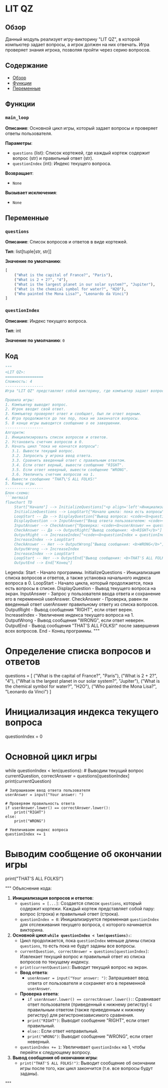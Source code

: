 # LIT QZ

## Обзор

Данный модуль реализует игру-викторину "LIT QZ", в которой компьютер задает вопросы, а игрок должен на них отвечать. Игра проверяет знания игрока, позволяя пройти через серию вопросов.

## Содержание

- [Обзор](#обзор)
- [Функции](#функции)
- [Переменные](#переменные)

## Функции

### `main_loop`

**Описание**: Основной цикл игры, который задает вопросы и проверяет ответы пользователя.

**Параметры**:
- `questions` (list): Список кортежей, где каждый кортеж содержит вопрос (str) и правильный ответ (str).
- `questionIndex` (int): Индекс текущего вопроса.

**Возвращает**:
- `None`

**Вызывает исключения**:
- `None`

## Переменные

### `questions`

**Описание**: Список вопросов и ответов в виде кортежей.

**Тип**: list[tuple[str, str]]

**Значение по умолчанию**:
```python
[
    ("What is the capital of France?", "Paris"),
    ("What is 2 + 2?", "4"),
    ("What is the largest planet in our solar system?", "Jupiter"),
    ("What is the chemical symbol for water?", "H2O"),
    ("Who painted the Mona Lisa?", "Leonardo da Vinci")
]
```

### `questionIndex`

**Описание**: Индекс текущего вопроса.

**Тип**: int

**Значение по умолчанию**: `0`

## Код
```python
"""
<LIT QZ>:
=================
Сложность: 4
-----------------
Игра "LIT QZ" представляет собой викторину, где компьютер задает вопросы, а игрок должен на них ответить. В оригинальной версии игры вопросы и ответы закодированы в виде данных, но мы можем сделать викторину более интерактивной и расширяемой, позволяя легко добавлять новые вопросы и ответы. Игра проверяет знания игрока, позволяя пройти через серию вопросов. 

Правила игры:
1. Компьютер выводит вопрос.
2. Игрок вводит свой ответ.
3. Компьютер проверяет ответ и сообщает, был ли ответ верным.
4. Игра продолжается до тех пор, пока не закончатся вопросы.
5. В конце игры выводится сообщение о ее завершении.
-----------------
Алгоритм:
1. Инициализировать список вопросов и ответов.
2. Установить счетчик вопросов в 0.
3. Начать цикл "пока не кончатся вопросы":
   3.1. Вывести текущий вопрос.
   3.2. Запросить у игрока ввод ответа.
   3.3. Сравнить введенный ответ с правильным ответом.
   3.4. Если ответ верный, вывести сообщение "RIGHT".
   3.5. Если ответ неверный, вывести сообщение "WRONG".
   3.6. Увеличить счетчик вопросов на 1.
4. Вывести сообщение "THAT\'S ALL FOLKS!"
5. Конец игры.
-----------------
Блок-схема:
```mermaid
flowchart TD
    Start["Начало"] --> InitializeQuestions["<p align='left'>Инициализация вопросов и ответов:\n    <code><b>\n    questions = [('Q1', 'A1'), ('Q2', 'A2'), ...]\n    questionIndex = 0\n    </b></code></p>"]
    InitializeQuestions --> LoopStart{"Начало цикла: пока есть вопросы"}
    LoopStart -- Да --> DisplayQuestion["Вывод вопроса: <code><b>questions[questionIndex][0]</b></code>"]
    DisplayQuestion --> InputAnswer["Ввод ответа пользователем: <code><b>userAnswer</b></code>"]
    InputAnswer --> CheckAnswer{"Проверка: <code><b>userAnswer == questions[questionIndex][1]?</b></code>"}
    CheckAnswer -- Да --> OutputRight["Вывод сообщения: <b>RIGHT</b>"]
    OutputRight --> IncreaseIndex["<code><b>questionIndex = questionIndex + 1</b></code>"]
    IncreaseIndex --> LoopStart
    CheckAnswer -- Нет --> OutputWrong["Вывод сообщения: <b>WRONG</b>"]
    OutputWrong --> IncreaseIndex
    IncreaseIndex --> LoopStart
    LoopStart -- Нет --> OutputEnd["Вывод сообщения: <b>THAT'S ALL FOLKS!</b>"]
    OutputEnd --> End["Конец"]
```
Legenda:
    Start - Начало программы.
    InitializeQuestions - Инициализация списка вопросов и ответов, а также установка начального индекса вопроса в 0.
    LoopStart - Начало цикла, который продолжается, пока есть вопросы в списке.
    DisplayQuestion - Вывод текущего вопроса на экран.
    InputAnswer - Запрос у пользователя ввода ответа и сохранение его в переменной userAnswer.
    CheckAnswer - Проверка, равен ли введенный ответ userAnswer правильному ответу из списка вопросов.
    OutputRight - Вывод сообщения "RIGHT", если ответ верен.
    IncreaseIndex - Увеличение индекса текущего вопроса на 1.
    OutputWrong - Вывод сообщения "WRONG", если ответ неверен.
    OutputEnd - Вывод сообщения "THAT'S ALL FOLKS!" после завершения всех вопросов.
    End - Конец программы.
"""

# Определение списка вопросов и ответов
questions = [
    ("What is the capital of France?", "Paris"),
    ("What is 2 + 2?", "4"),
    ("What is the largest planet in our solar system?", "Jupiter"),
    ("What is the chemical symbol for water?", "H2O"),
    ("Who painted the Mona Lisa?", "Leonardo da Vinci")
]

# Инициализация индекса текущего вопроса
questionIndex = 0

# Основной цикл игры
while questionIndex < len(questions):
    # Выводим текущий вопрос
    currentQuestion, correctAnswer = questions[questionIndex]
    print(currentQuestion)
    
    # Запрашиваем ввод ответа пользователя
    userAnswer = input("Your answer: ")
    
    # Проверяем правильность ответа
    if userAnswer.lower() == correctAnswer.lower():
        print("RIGHT")
    else:
        print("WRONG")
    
    # Увеличиваем индекс вопроса
    questionIndex += 1

# Выводим сообщение об окончании игры
print("THAT'S ALL FOLKS!")

"""
Объяснение кода:
1. **Инициализация вопросов и ответов**:
   - `questions = [...]`: Создается список `questions`, который содержит кортежи. Каждый кортеж представляет собой пару: вопрос (строка) и правильный ответ (строка).
   - `questionIndex = 0`: Инициализируется переменная `questionIndex` для отслеживания текущего вопроса, с которого начинается викторина.
2.  **Основной цикл `while questionIndex < len(questions):`**:
    -   Цикл продолжается, пока `questionIndex` меньше длины списка `questions`, то есть пока не будут заданы все вопросы.
    -   `currentQuestion, correctAnswer = questions[questionIndex]`: Извлекает текущий вопрос и правильный ответ из списка вопросов по текущему индексу.
    -   `print(currentQuestion)`: Выводит текущий вопрос на экран.
    -   **Ввод ответа**:
        - `userAnswer = input("Your answer: ")`: Запрашивает ввод ответа от пользователя и сохраняет его в переменной `userAnswer`.
    -   **Проверка ответа**:
        -   `if userAnswer.lower() == correctAnswer.lower():`: Сравнивает ответ пользователя (приведенный к нижнему регистру) с правильным ответом (также приведенным к нижнему регистру) для регистронезависимого сравнения.
        -   `print("RIGHT")`: Выводит сообщение "RIGHT", если ответ правильный.
        -   `else:`: Если ответ неправильный.
        -   `print("WRONG")`: Выводит сообщение "WRONG", если ответ неверный.
    -   `questionIndex += 1`: Увеличивает `questionIndex` на 1, чтобы перейти к следующему вопросу.
3.  **Вывод сообщения об окончании игры**:
    -  `print("THAT'S ALL FOLKS!")`: Выводит сообщение об окончании игры после того, как цикл закончится (т.е. все вопросы будут заданы).

"""
```
